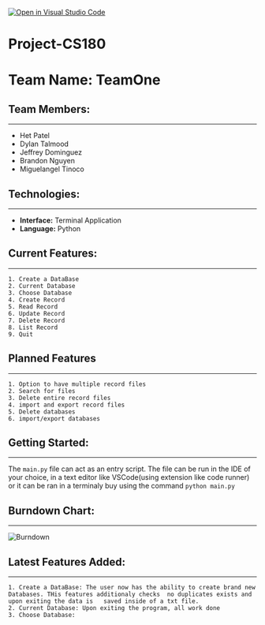 [![Open in Visual Studio Code](https://classroom.github.com/assets/open-in-vscode-718a45dd9cf7e7f842a935f5ebbe5719a5e09af4491e668f4dbf3b35d5cca122.svg)](https://classroom.github.com/online_ide?assignment_repo_id=10797027&assignment_repo_type=AssignmentRepo)
# Project-CS180

# Team Name: TeamOne 
## Team Members:
---
- Het Patel
- Dylan Talmood
- Jeffrey Dominguez
- Brandon Nguyen
- Miguelangel Tinoco

## Technologies:
---
- **Interface:** Terminal Application
- **Language:** Python
  
## Current Features:
---
    1. Create a DataBase
    2. Current Database
    3. Choose Database
    4. Create Record
    5. Read Record
    6. Update Record
    7. Delete Record
    8. List Record
    9. Quit
## Planned Features
---
    1. Option to have multiple record files
    2. Search for files
    3. Delete entire record files
    4. import and export record files 
    5. Delete databases
    6. import/export databases

## Getting Started:
---
The `main.py` file can act as an entry script. The file can be run in the IDE of your choice, in a text editor like VSCode(using extension like code runner) or it can be ran in a terminaly buy using the command `python main.py`

## Burndown Chart: 
---
![Burndown](https://github.com/CS180-spring/cs180-22-teamone/blob/main/images/Ideal%20Tasks%20Remaining%20and%20Actual%20Tasks%20Remaining-2.png?raw=true)

## Latest Features Added:
---
    1. Create a DataBase: The user now has the ability to create brand new Databases. THis features additionaly checks  no duplicates exists and upon exiting the data is   saved inside of a txt file. 
    2. Current Database: Upon exiting the program, all work done  
    3. Choose Database: 


